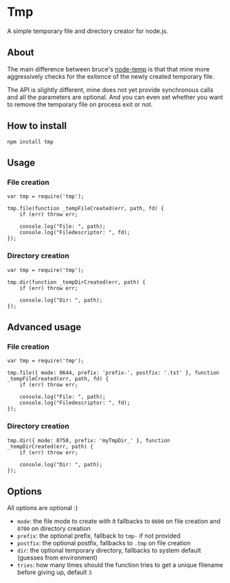 # Tmp

A simple temporary file and directory creator for node.js.

## About

The main difference between bruce's [node-temp][1] is that that mine more
aggressively checks for the exitence of the newly created temporary file.

The API is slightly different, mine does not yet provide synchronous calls and
all the parameters are optional. And you can even set whether you want to
remove the temporary file on process exit or not.

## How to install

    npm install tmp

## Usage

### File creation

    var tmp = require('tmp');

    tmp.file(function _tempFileCreated(err, path, fd) {
        if (err) throw err;

        console.log("File: ", path);
        console.log("Filedescriptor: ", fd);
    });

### Directory creation

    var tmp = require('tmp');

    tmp.dir(function _tempDirCreated(err, path) {
        if (err) throw err;

        console.log("Dir: ", path);
    });

## Advanced usage

### File creation

    var tmp = require('tmp');

    tmp.file({ mode: 0644, prefix: 'prefix-', postfix: '.txt' }, function _tempFileCreated(err, path, fd) {
        if (err) throw err;

        console.log("File: ", path);
        console.log("Filedescriptor: ", fd);
    });

### Directory creation

	tmp.dir({ mode: 0750, prefix: 'myTmpDir_' }, function _tempDirCreated(err, path) {
        if (err) throw err;

        console.log("Dir: ", path);
	});


## Options

All options are optional :)

  * `mode`: the file mode to create with it fallbacks to `0600` on file creation and `0700` on directory creation
  * `prefix`: the optional prefix, fallback to `tmp-` if not provided
  * `postfix`: the optional postfix, fallbacks to `.tmp` on file creation
  * `dir`: the optional temporary directory, fallbacks to system default (guesses from environment)
  * `tries`: how many times should the function tries to get a unique filename before giving up, default `3`

[1]: https://github.com/bruce/node-temp

